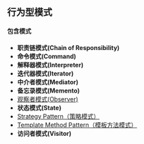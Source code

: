 ## 行为型模式

#### 包含模式

* **职责链模式\(Chain of Responsibility\)**
* **命令模式\(Command\)**
* **解释器模式\(Interpreter\)**
* **迭代器模式\(Iterator\)**
* **中介者模式\(Mediator\)**
* **备忘录模式\(Memento\)**
* [观察者模式(Observer)](https://github.com/kk9923/Android_Interviews/blob/master/DesignPatterns/BehavioralPattern/ObserverPattern.md)
* **状态模式\(State\)**
* [Strategy Pattern（策略模式）](https://github.com/kk9923/Android_Interviews/blob/master/DesignPatterns/BehavioralPattern/StrategyPattern.md)
* [Template Method Pattern（模板方法模式）](https://github.com/kk9923/Android_Interviews/blob/master/DesignPatterns/BehavioralPattern/TemplateMethodPattern.md)
* **访问者模式\(Visitor\)**
